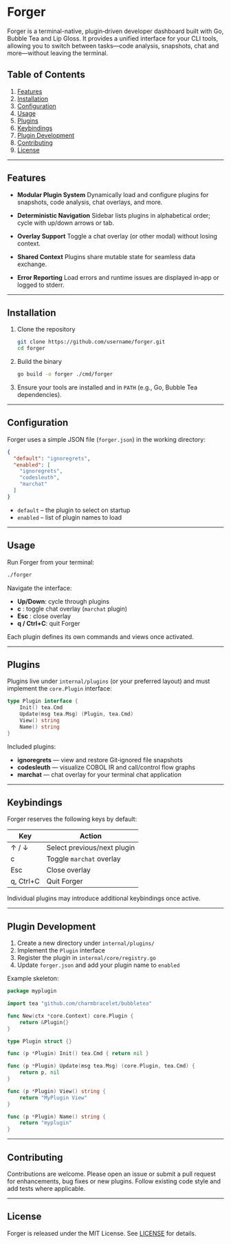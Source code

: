 # Forger

Forger is a terminal-native, plugin‑driven developer dashboard built with Go, Bubble Tea and Lip Gloss. It provides a unified interface for your CLI tools, allowing you to switch between tasks—code analysis, snapshots, chat and more—without leaving the terminal.

## Table of Contents

1. [Features](#features)
2. [Installation](#installation)
3. [Configuration](#configuration)
4. [Usage](#usage)
5. [Plugins](#plugins)
6. [Keybindings](#keybindings)
7. [Plugin Development](#plugin-development)
8. [Contributing](#contributing)
9. [License](#license)

---

## Features

* **Modular Plugin System**
  Dynamically load and configure plugins for snapshots, code analysis, chat overlays, and more.

* **Deterministic Navigation**
  Sidebar lists plugins in alphabetical order; cycle with up/down arrows or tab.

* **Overlay Support**
  Toggle a chat overlay (or other modal) without losing context.

* **Shared Context**
  Plugins share mutable state for seamless data exchange.

* **Error Reporting**
  Load errors and runtime issues are displayed in‑app or logged to stderr.

---

## Installation

1. Clone the repository

   ```bash
   git clone https://github.com/username/forger.git
   cd forger
   ```

2. Build the binary

   ```bash
   go build -o forger ./cmd/forger
   ```

3. Ensure your tools are installed and in `PATH` (e.g., Go, Bubble Tea dependencies).

---

## Configuration

Forger uses a simple JSON file (`forger.json`) in the working directory:

```json
{
  "default": "ignoregrets",
  "enabled": [
    "ignoregrets",
    "codesleuth",
    "marchat"
  ]
}
```

* `default`  – the plugin to select on startup
* `enabled`  – list of plugin names to load

---

## Usage

Run Forger from your terminal:

```bash
./forger
```

Navigate the interface:

* **Up/Down**: cycle through plugins
* **c**       : toggle chat overlay (`marchat` plugin)
* **Esc**     : close overlay
* **q / Ctrl+C**: quit Forger

Each plugin defines its own commands and views once activated.

---

## Plugins

Plugins live under `internal/plugins` (or your preferred layout) and must implement the `core.Plugin` interface:

```go
type Plugin interface {
    Init() tea.Cmd
    Update(msg tea.Msg) (Plugin, tea.Cmd)
    View() string
    Name() string
}
```

Included plugins:

* **ignoregrets** — view and restore Git‑ignored file snapshots
* **codesleuth**  — visualize COBOL IR and call/control flow graphs
* **marchat**     — chat overlay for your terminal chat application

---

## Keybindings

Forger reserves the following keys by default:

| Key       | Action                      |
| --------- | --------------------------- |
| ↑ / ↓     | Select previous/next plugin |
| c         | Toggle `marchat` overlay    |
| Esc       | Close overlay               |
| q, Ctrl+C | Quit Forger                 |

Individual plugins may introduce additional keybindings once active.

---

## Plugin Development

1. Create a new directory under `internal/plugins/`
2. Implement the `Plugin` interface
3. Register the plugin in `internal/core/registry.go`
4. Update `forger.json` and add your plugin name to `enabled`

Example skeleton:

```go
package myplugin

import tea "github.com/charmbracelet/bubbletea"

func New(ctx *core.Context) core.Plugin {
    return &Plugin{}
}

type Plugin struct {}

func (p *Plugin) Init() tea.Cmd { return nil }

func (p *Plugin) Update(msg tea.Msg) (core.Plugin, tea.Cmd) {
    return p, nil
}

func (p *Plugin) View() string {
    return "MyPlugin View"
}

func (p *Plugin) Name() string {
    return "myplugin"
}
```

---

## Contributing

Contributions are welcome. Please open an issue or submit a pull request for enhancements, bug fixes or new plugins. Follow existing code style and add tests where applicable.

---

## License

Forger is released under the MIT License. See [LICENSE](LICENSE) for details.
